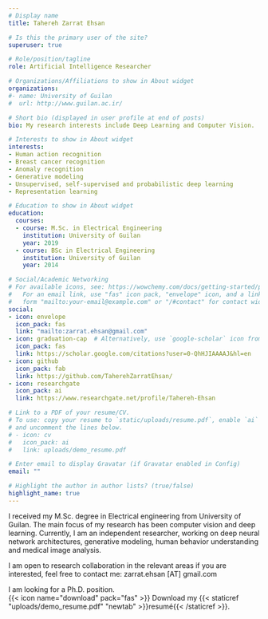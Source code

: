 ```yaml
---
# Display name
title: Tahereh Zarrat Ehsan

# Is this the primary user of the site?
superuser: true

# Role/position/tagline
role: Artificial Intelligence Researcher

# Organizations/Affiliations to show in About widget
organizations:
#- name: University of Guilan
#  url: http://www.guilan.ac.ir/

# Short bio (displayed in user profile at end of posts)
bio: My research interests include Deep Learning and Computer Vision.

# Interests to show in About widget
interests:
- Human action recognition
- Breast cancer recognition
- Anomaly recognition 
- Generative modeling 
- Unsupervised, self-supervised and probabilistic deep learning
- Representation learning

# Education to show in About widget
education:
  courses:
  - course: M.Sc. in Electrical Engineering
    institution: University of Guilan
    year: 2019
  - course: BSc in Electrical Engineering
    institution: University of Guilan
    year: 2014

# Social/Academic Networking
# For available icons, see: https://wowchemy.com/docs/getting-started/page-builder/#icons
#   For an email link, use "fas" icon pack, "envelope" icon, and a link in the
#   form "mailto:your-email@example.com" or "/#contact" for contact widget.
social:
- icon: envelope
  icon_pack: fas
  link: "mailto:zarrat.ehsan@gmail.com"
- icon: graduation-cap  # Alternatively, use `google-scholar` icon from `ai` icon pack
  icon_pack: fas
  link: https://scholar.google.com/citations?user=0-QhHJIAAAAJ&hl=en
- icon: github
  icon_pack: fab
  link: https://github.com/TaherehZarratEhsan/
- icon: researchgate
  icon_pack: ai
  link: https://www.researchgate.net/profile/Tahereh-Ehsan

# Link to a PDF of your resume/CV.
# To use: copy your resume to `static/uploads/resume.pdf`, enable `ai` icons in `params.toml`, 
# and uncomment the lines below.
# - icon: cv
#   icon_pack: ai
#   link: uploads/demo_resume.pdf

# Enter email to display Gravatar (if Gravatar enabled in Config)
email: ""

# Highlight the author in author lists? (true/false)
highlight_name: true
---
```


I received my M.Sc. degree in Electrical engineering from University of Guilan. The main focus of my research has been computer vision and deep learning. Currently, I am an independent researcher, working on deep neural network architectures, generative modeling, human behavior understanding and medical image analysis. 

I am open to research collaboration in the relevant areas if you are interested, feel free to contact me: zarrat.ehsan [AT] gmail.com

I am looking for a Ph.D. position.  
{{< icon name="download" pack="fas" >}} Download my {{< staticref "uploads/demo_resume.pdf" "newtab" >}}resumé{{< /staticref >}}.
